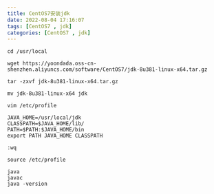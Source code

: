 ```yaml
---
title: CentOS7安装jdk
date: 2022-08-04 17:16:07
tags: [CentOS7 , jdk]
categories: [CentOS7 , jdk]
---
```

```shell
cd /usr/local
```
```shell
wget https://yoondada.oss-cn-shenzhen.aliyuncs.com/software/CentOS7/jdk-8u381-linux-x64.tar.gz
```
```shell
tar -zxvf jdk-8u381-linux-x64.tar.gz
```
```shell
mv jdk-8u381-linux-x64 jdk
```
```shell
vim /etc/profile
```
```shell
JAVA_HOME=/usr/local/jdk
CLASSPATH=$JAVA_HOME/lib/
PATH=$PATH:$JAVA_HOME/bin
export PATH JAVA_HOME CLASSPATH
```
```shell
:wq
```
```shell
source /etc/profile
```
```shell
java
javac
java -version
```
